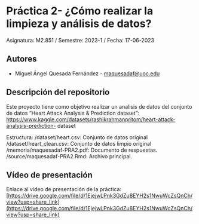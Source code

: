 # Práctica 2- ¿Cómo realizar la limpieza y análisis de datos?

Asignatura: M2.851 / Semestre: 2023-1 / Fecha: 17-06-2023

## Autores
  * Miguel Ángel Quesada Fernández - [maquesadaf@uoc.edu](email@uoc.edu)

## Descripción del repositorio

Este proyecto tiene como objetivo realizar un analisis de datos del conjunto de datos “Heart Attack Analysis & Prediction dataset”:
https://www.kaggle.com/datasets/rashikrahmanpritom/heart-attack-analysis-prediction- dataset

Estructura:
/dataset/heart.csv: Conjunto de datos original
/dataset/heart_clean.csv: Conjunto de datos limpio original
/memoria/maquesadaf-PRA2.pdf: Documento de respuestas.
/source/maquesadaf-PRA2.Rmd: Archivo principal.

## Vídeo de presentación

Enlace al vídeo de presentación de la práctica: [https://drive.google.com/file/d/1EjejwLPnk3GdZu8EYH2s1NwuWcZsQnCh/view?usp=share_link](https://drive.google.com/file/d/1EjejwLPnk3GdZu8EYH2s1NwuWcZsQnCh/view?usp=share_link)
